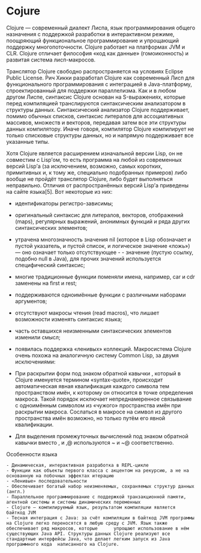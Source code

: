 # Cojure
Clojure — современный диалект Лиспа, язык программирования общего назначения с поддержкой разработки в интерактивном режиме, поощряющий функциональное программирование и упрощающий поддержку многопоточности. Clojure работает на платформах JVM и CLR. Clojure отличает философия «код как данные» (гомоиконность) и развитая система лисп-макросов.

Транслятор Clojure свободно распространяется на условиях Eclipse Public License.
Рич Хикки разработал Clojure как современный Лисп для функционального программирования с интеграцией в Java-платформу, спроектированный для поддержки параллелизма.
Как и в любом другом Лиспе, синтаксис Clojure основан на S-выражениях, которые перед компиляцией транслируются синтаксическим анализатором в структуры данных. Синтаксический анализатор Clojure поддерживает, помимо обычных списков, синтаксис литералов для ассоциативных массивов, множеств и векторов, передавая затем все эти структуры данных компилятору. Иначе говоря, компилятор Clojure компилирует не только списковые структуры данных, но и напрямую поддерживает все указанные типы.

Хотя Clojure является расширением изначальной версии Lisp, он не совместим с Lisp’ом, то есть программа на любой из современных версий Lisp’а (за исключением, возможно, самых коротких, примитивных и, к тому же, специально подобранных примеров) либо вообще не пройдёт транслятор Clojure, либо будет выполняться неправильно. Отличия от распространённых версий Lisp’а приведены на сайте языка[5]. Вот некоторые из них:

  - идентификаторы регистро-зависимы;
  - оригинальный синтаксис для литералов, векторов, отображений (maps), регулярных выражений, анонимных функций и ряда других синтаксических элементов;
  - утрачена многозначность значения nil (которое в Lisp обозначает и пустой указатель, и пустой список, и логическое значение «ложь») — оно означает только отсутствующее  -     - значение (пустую ссылку, подобно null в Java), для прочих значений используется специфический синтаксис;
  - многие традиционные функции поменяли имена, например, car и cdr заменены на first и rest;
  - поддерживаются одноимённые функции с различными наборами аргументов;
  - отсутствуют макросы чтения (read macros), что лишает возможности изменять синтаксис языка;
  - часть оставшихся неизменными синтаксических элементов изменили смысл;
  - появилась поддержка «ленивых» коллекций.
 Макросистема Clojure очень похожа на аналогичную систему Common Lisp, за двумя исключениями:

  - При раскрытии форм под знаком обратной кавычки , который в Clojure именуется термином «syntax-quote», происходит автоматическая явная квалификация каждого символа тем пространством имён, к которому он относится в точке определения макроса. Такой порядок исключает непреднамеренное связывание с одноимённым символом из «чужого» пространства имён при раскрытии макроса. Сослаться в макросе на символ из другого пространства имён возможно, но только путём его явной квалификации.
  - Для выделения промежуточных вычислений под знаком обратной кавычки вместо , и ,@ используются ~ и ~@ соответственно.
 
  Особенности языка
  
    - Динамическая, интерактивная разработка в REPL-цикле
    - Функции как объекты первого класса с акцентом на рекурсию, а не на основанную на побочных эффектах итерацию
    - «Ленивые» последовательности
    - Обеспечивает богатый набор неизменяемых, сохраняемых структур данных (англ.)
    - Параллельное программирование с поддержкой транзакционной памяти, агентной системы и системы динамических переменных
    - Clojure — компилируемый язык, результатом компиляции является байткод JVM
    - Тесная интеграция с Java: за счёт компиляции в байткод JVM программы на Clojure легко переносятся в любую среду с JVM. Язык также обеспечивает ряд макросов, которые      упрощают использование в нём существующих Java API. Структуры данных Clojure реализуют все стандартные интерфейсы Java, что делает легким запуск из Java программного кода  написанного на Clojure.
